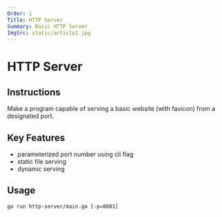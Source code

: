 ```yaml
---
Order: 1
Title: HTTP Server
Summary: Basic HTTP Server
ImgSrc: static/article2.jpg
---
```


# HTTP Server

## Instructions

Make a program capable of serving a basic website 
(with favicon) from a designated port.

## Key Features

- parameterized port number using cli flag
- static file serving
- dynamic serving

## Usage

```shell
go run http-server/main.go [-p=8001]
```
